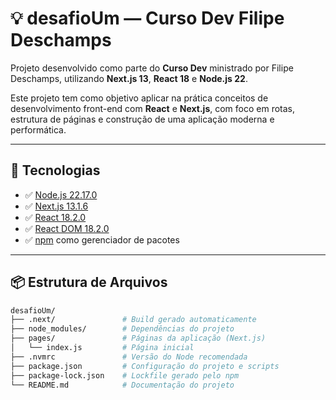 # 💡 desafioUm — Curso Dev Filipe Deschamps

Projeto desenvolvido como parte do **Curso Dev** ministrado por Filipe Deschamps, utilizando **Next.js 13**, **React 18** e **Node.js 22**.

Este projeto tem como objetivo aplicar na prática conceitos de desenvolvimento front-end com **React** e **Next.js**, com foco em rotas, estrutura de páginas e construção de uma aplicação moderna e performática.

---

## 🚀 Tecnologias

- ✅ [Node.js 22.17.0](https://nodejs.org/)
- ✅ [Next.js 13.1.6](https://nextjs.org/)
- ✅ [React 18.2.0](https://reactjs.org/)
- ✅ [React DOM 18.2.0](https://reactjs.org/docs/react-dom.html)
- ✅ [npm](https://www.npmjs.com/) como gerenciador de pacotes

---

## 📦 Estrutura de Arquivos

```bash
desafioUm/
├── .next/               # Build gerado automaticamente
├── node_modules/        # Dependências do projeto
├── pages/               # Páginas da aplicação (Next.js)
│   └── index.js         # Página inicial
├── .nvmrc               # Versão do Node recomendada
├── package.json         # Configuração do projeto e scripts
├── package-lock.json    # Lockfile gerado pelo npm
└── README.md            # Documentação do projeto